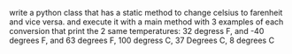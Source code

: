 write a python class that has a static method to change celsius to farenheit and vice versa.  and execute it with a main method with 3 examples of each conversion that print the 2 same temperatures:  32 degress F, and -40 degrees F, and 63 degrees F, 100 degress C, 37 Degrees C, 8 degrees C